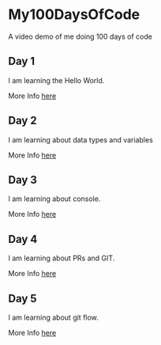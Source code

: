 # My100DaysOfCode

A video demo of me doing 100 days of code

## Day 1

I am learning the Hello World.

More Info [here](001/README.md)

## Day 2

I am learning about data types and variables

More Info [here](002/README.md)

## Day 3

I am learning about console.

More Info [here](003/README.md)

## Day 4

I am learning about PRs and GIT.

More Info [here](004/README.md)

## Day 5

I am learning about git flow.

More Info [here](005/README.md)
